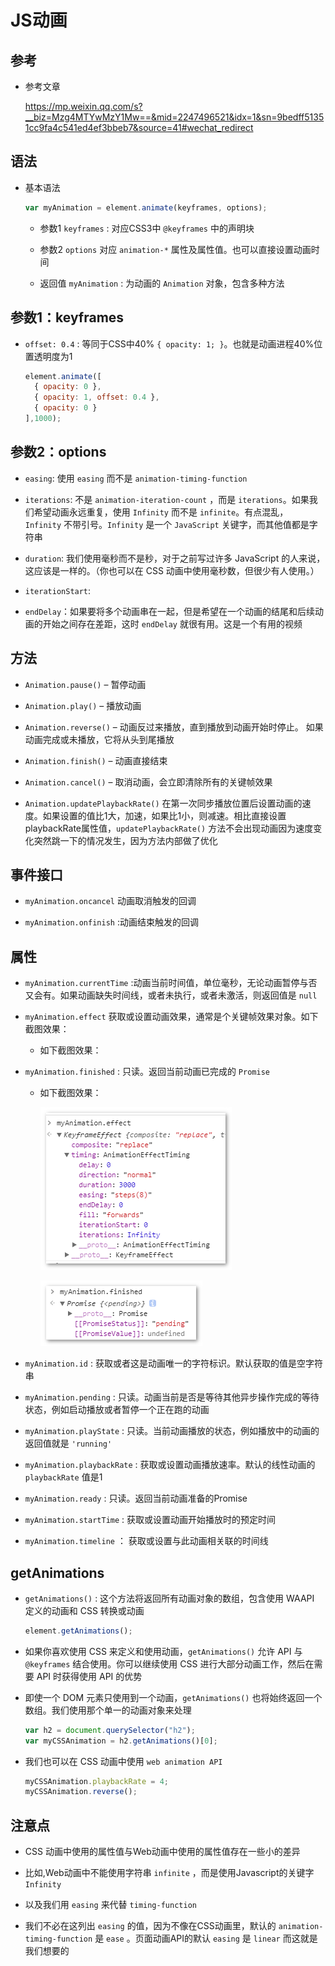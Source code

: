 # JS动画

## 参考

+ 参考文章

    <https://mp.weixin.qq.com/s?__biz=Mzg4MTYwMzY1Mw==&mid=2247496521&idx=1&sn=9bedff51351cc9fa4c541ed4ef3bbeb7&source=41#wechat_redirect>

## 语法

+ 基本语法

    ```js
    var myAnimation = element.animate(keyframes, options);
    ```

  + 参数1 `keyframes` : 对应CSS3中 `@keyframes` 中的声明块

  + 参数2 `options` 对应 `animation-*` 属性及属性值。也可以直接设置动画时间

  + 返回值 `myAnimation` : 为动画的 `Animation` 对象，包含多种方法

## 参数1：keyframes

+ `offset: 0.4` : 等同于CSS中40% `{ opacity: 1; }`。也就是动画进程40%位置透明度为1

    ```js
    element.animate([
      { opacity: 0 },
      { opacity: 1, offset: 0.4 },
      { opacity: 0 }
    ],1000);
    ```

## 参数2：options

+ `easing`: 使用 `easing` 而不是 `animation-timing-function`

+ `iterations`: 不是 `animation-iteration-count` ，而是 `iterations`。如果我们希望动画永远重复，使用 `Infinity` 而不是 `infinite`。有点混乱， `Infinity` 不带引号。`Infinity` 是一个 `JavaScript` 关键字，而其他值都是字符串

+ `duration`: 我们使用毫秒而不是秒，对于之前写过许多 JavaScript 的人来说，这应该是一样的。（你也可以在 CSS 动画中使用毫秒数，但很少有人使用。）

+ `iterationStart`:

+ `endDelay`：如果要将多个动画串在一起，但是希望在一个动画的结尾和后续动画的开始之间存在差距，这时 `endDelay` 就很有用。这是一个有用的视频

## 方法

+ `Animation.pause()` – 暂停动画

+ `Animation.play()` – 播放动画

+ `Animation.reverse()` – 动画反过来播放，直到播放到动画开始时停止。 如果动画完成或未播放，它将从头到尾播放

+ `Animation.finish()` – 动画直接结束

+ `Animation.cancel()` – 取消动画，会立即清除所有的关键帧效果

+ `Animation.updatePlaybackRate()` 在第一次同步播放位置后设置动画的速度。如果设置的值比1大，加速，如果比1小，则减速。相比直接设置playbackRate属性值，`updatePlaybackRate()` 方法不会出现动画因为速度变化突然跳一下的情况发生，因为方法内部做了优化

## 事件接口

+ `myAnimation.oncancel` 动画取消触发的回调

+ `myAnimation.onfinish` :动画结束触发的回调

## 属性

+ `myAnimation.currentTime` :动画当前时间值，单位毫秒，无论动画暂停与否又会有。如果动画缺失时间线，或者未执行，或者未激活，则返回值是 `null`

+ `myAnimation.effect` 获取或设置动画效果，通常是个关键帧效果对象。如下截图效果：

  + 如下截图效果：

+ `myAnimation.finished` : 只读。返回当前动画已完成的 `Promise`

  + 如下截图效果：

      ![myAnimation.effect](image/myAnimation.effect.png)

      ![myAnimation.finished](image/myAnimation.finished.png)

+ `myAnimation.id` : 获取或者这是动画唯一的字符标识。默认获取的值是空字符串

+ `myAnimation.pending` : 只读。动画当前是否是等待其他异步操作完成的等待状态，例如启动播放或者暂停一个正在跑的动画

+ `myAnimation.playState` : 只读。当前动画播放的状态，例如播放中的动画的返回值就是 `'running'`

+ `myAnimation.playbackRate` : 获取或设置动画播放速率。默认的线性动画的 `playbackRate` 值是1

+ `myAnimation.ready` : 只读。返回当前动画准备的Promise

+ `myAnimation.startTime` : 获取或设置动画开始播放时的预定时间

+ `myAnimation.timeline` ： 获取或设置与此动画相关联的时间线

## getAnimations

+ `getAnimations()` : 这个方法将返回所有动画对象的数组，包含使用 WAAPI 定义的动画和 CSS 转换或动画

    ```js
    element.getAnimations();
    ```

+ 如果你喜欢使用 CSS 来定义和使用动画，`getAnimations()` 允许 API 与 `@keyframes` 结合使用。你可以继续使用 CSS 进行大部分动画工作，然后在需要 API 时获得使用 API 的优势

+ 即使一个 DOM 元素只使用到一个动画，`getAnimations()` 也将始终返回一个数组。我们使用那个单一的动画对象来处理

    ```js
    var h2 = document.querySelector("h2");
    var myCSSAnimation = h2.getAnimations()[0];
    ```

+ 我们也可以在 CSS 动画中使用 `web animation API`

    ```js
    myCSSAnimation.playbackRate = 4;
    myCSSAnimation.reverse();
    ```

## 注意点

+ CSS 动画中使用的属性值与Web动画中使用的属性值存在一些小的差异

+ 比如,Web动画中不能使用字符串 `infinite` ，而是使用Javascript的关键字 `Infinity`

+ 以及我们用 `easing` 来代替 `timing-function`

+ 我们不必在这列出 `easing` 的值，因为不像在CSS动画里，默认的 `animation-timing-function` 是 `ease` 。页面动画API的默认 `easing` 是 `linear` 而这就是我们想要的
